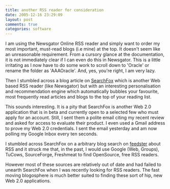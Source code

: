 ```yaml
---
title: another RSS reader for consideration
date: 2005-12-16 23:29:09
layout: post
comments: true
categories: software
---
```

I am using the Newsgator Online RSS reader and simply want to order my
most important, must-read blogs (i.e mine) at the top. It doesn't seem
like an unreasonable requirement. From a cursory glance at the
documentation, it is not immediately clear if I can even do this in
Newsgator. This is a little irritating as I now have to do some work to
scroll down to 'Oracle' or rename the folder as 'AAAOracle'. And, yes,
you're right, I am very lazy.

Then I stumbled across a blog article on
[SearchFox](http://www.searchfox.com/) which is another Web based RSS
reader (like Newsgator) but with an interesting personalisation and
recommendation engine which automatically bubbles your favourite, most
frequently read articles and blogs to the top of your reading list.

This sounds interesting. It is a pity that SearchFox is another Web 2.0
application that is in beta and currently open to a selected few who
must apply for an account. Still, I sent them a polite email citing my
recent review and asked for access to evaluate their product. I even
used a Gmail address to prove my Web 2.0 credentials. I sent the email
yesterday and am now polling my Google Inbox every ten seconds.

I stumbled across SearchFox on a arbitrary blog search on
[feedster](http://www.feedster.com/) about RSS and it struck me that, in
the past, I would use Google (Web, Groups), TuCows, SourceForge,
Freshmeat to find OpenSource, free RSS readers.

However most of these sources are relatively out of date and had failed
to unearth SearchFox when I was recently looking for RSS readers. The
fast moving blogosphere is much better suited to finding these sort of
hip, new Web 2.0 applications.
